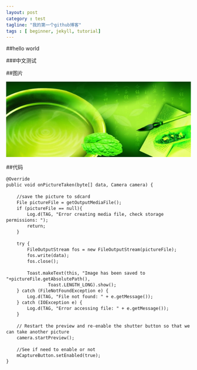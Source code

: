 ```yaml
---
layout: post
category : test
tagline: "我的第一个github博客"
tags : [ beginner, jekyll, tutorial]
---
```


##hello world

###中文测试

##图片

![hello world](https://github.com/harry07ss/harry07ss.github.com/raw/master/picture/1.jpg)


##代码



	@Override
	public void onPictureTaken(byte[] data, Camera camera) {

		//save the picture to sdcard
		File pictureFile = getOutputMediaFile();
		if (pictureFile == null){
			Log.d(TAG, "Error creating media file, check storage permissions: ");
			return;
		}

		try {
			FileOutputStream fos = new FileOutputStream(pictureFile);
			fos.write(data);
			fos.close();
			
			Toast.makeText(this, "Image has been saved to "+pictureFile.getAbsolutePath(), 
					Toast.LENGTH_LONG).show();
		} catch (FileNotFoundException e) {
			Log.d(TAG, "File not found: " + e.getMessage());
		} catch (IOException e) {
			Log.d(TAG, "Error accessing file: " + e.getMessage());
		}
		
		// Restart the preview and re-enable the shutter button so that we can take another picture
		camera.startPreview();
		
		//See if need to enable or not
		mCaptureButton.setEnabled(true);
	}
